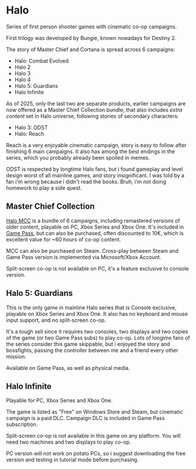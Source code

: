 # Halo

Series of first person shooter games with cinematic co-op campaigns.

First trilogy was developed by Bungie, known nowadays for Destiny 2.

The story of Master Chief and Cortana is spread across 6 campaigns:

- Halo: Combat Evolved
- Halo 2
- Halo 3
- Halo 4
- Halo 5: Guardians
- Halo Infinite

As of 2025, only the last two are separate products, earlier campaigns are now offered as a Master Chief Collection bundle, that also includes _extra content_ set in Halo universe, following stories of secondary characters:

- Halo 3: ODST
- Halo: Reach

Reach is a very enjoyable cinematic campaign, story is easy to follow after finishing 6 main campaigns. It also has among the best endings in the series, which you probably already been spoiled in memes.

ODST is respected by longtime Halo fans, but i found gameplay and level design worst of all mainline games, and story insignificant. I was told by a fan i'm wrong because i didn't read the books. Bruh, i'm not doing homework to play a side quest.

## Master Chief Collection

[Halo MCC](https://www.xbox.com/en-us/games/store/halo-the-master-chief-collection/9NTM9HXNLSZX) is a bundle of 6 campaigns, including remastered versions of older content, playable on PC, Xbox Series and Xbox One. It's included in [Game Pass](https://www.xbox.com/en-us/xbox-game-pass/ultimate), but can also be purchased, often discounted to 10€, which is excellent value for ~60 hours of co-op content.

MCC can also be purchased on Steam. Cross-play between Steam and Game Pass version is implemented via Microsoft/Xbox Account.

Split-screen co-op is not available on PC, it's a feature exclusive to console version.

## Halo 5: Guardians

This is the only game in mainline Halo series that is Console exclusive, playable on Xbox Series and Xbox One. It also has no keyboard and mouse input support, and no split-screen co-op.

It's a tough sell since it requires two consoles, two displays and two copies of the game (or two Game Pass subs) to play co-op. Lots of longime fans of the series consider this game skippable, but i enjoyed the story and bossfights, passing the controller between me and a friend every other mission.

Available on Game Pass, as well as physical media.

## Halo Infinite

Playable for PC, Xbox Series and Xbox One.

The game is listed as "Free" on Windows Store and Steam, but cinematic campaign is a paid DLC. Campaign DLC is included in Game Pass subscription.

Split-screen co-op is not available in this game on any platform. You will need two machines and two displays to play co-op.

PC version will not work on potato PCs, so i suggest downloading the free version and testing in tutorial mode before purchasing.

